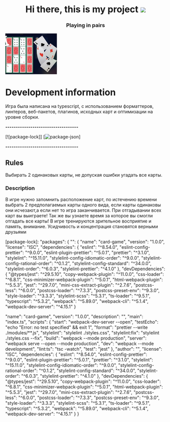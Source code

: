 <a name="CardGame"></a>

<h1 align="center">Hi there, this is my project
<img src="https://github.com/blackcater/blackcater/raw/main/images/Hi.gif" height="32"/></h1>
<h3 align="center">Playing in pairs</h3>

<img align="middle" src="img/readme.PNG" height="128"/></h1>

# Development information

Игра была написана на typescript, с использованием форматтеров,
линтеров, веб-пакетов, плагинов, исходных карт и
оптимизации на уровне сборки.

**-----------------------------------**

[![package-lock]]
[![package-json]]

**-----------------------------------**

## Rules

Выбирать 2 одинаковых карты, не допуская ошибки угадать все карты.

### Description

В игре нужно запомнить расположение карт, по истечению
времени выбрать 2 предполагаемых карты одного вида, если карты
одинаковы они исчезают,а если нет то игра заканчивается.
При отгадывании всех карт вы выиграете! Так же вы узнаете время
за которое вы смогли отгадать все карты!
В игре тренируются зрительное восприятие и память, внимание.
Усидчивость и концентрация становятся верными друзьями

<!-- package-lock.json -->

[package-lock]:
"packages": {
"": {
"name": "card-game",
"version": "1.0.0",
"license": "ISC",
"dependencies": {
"eslint": "^8.54.0",
"eslint-config-prettier": "^9.0.0",
"eslint-plugin-prettier": "^5.0.1",
"prettier": "^3.1.0",
"stylelint": "^15.11.0",
"stylelint-config-idiomatic-order": "^9.0.0",
"stylelint-config-rational-order": "^0.1.2",
"stylelint-config-standard": "^34.0.0",
"stylelint-order": "^6.0.3",
"stylelint-prettier": "^4.1.0"
},
"devDependencies": {
"@types/jest": "^29.5.10",
"copy-webpack-plugin": "^11.0.0",
"css-loader": "^6.8.1",
"css-minimizer-webpack-plugin": "^5.0.1",
"html-webpack-plugin": "^5.5.3",
"jest": "^29.7.0",
"mini-css-extract-plugin": "^2.7.6",
"postcss-less": "^6.0.0",
"postcss-loader": "^7.3.3",
"postcss-preset-env": "^9.3.0",
"style-loader": "^3.3.3",
"stylelint-scss": "^5.3.1",
"ts-loader": "^9.5.1",
"typescript": "^5.3.2",
"webpack": "^5.89.0",
"webpack-cli": "^5.1.4",
"webpack-dev-server": "^4.15.1"
}

<!-- package-json -->

[package-json]:
{
"name": "card-game",
"version": "1.0.0",
"description": "",
"main": "index.ts",
"scripts": {
"start": "webpack-dev-server --open",
"testEcho": "echo \"Error: no test specified\" && exit 1",
"format": "prettier --write ./modules/\*\*.js",
"stylelint": "stylelint ./styles.css",
"stylelint:fix": "stylelint ./styles.css --fix",
"build": "webpack --mode production",
"server": "webpack serve --open --mode production",
"dev": "webpack --mode development",
"lint:ts": "tsc -watch",
"test": "jest"
},
"author": "",
"license": "ISC",
"dependencies": {
"eslint": "^8.54.0",
"eslint-config-prettier": "^9.0.0",
"eslint-plugin-prettier": "^5.0.1",
"prettier": "^3.1.0",
"stylelint": "^15.11.0",
"stylelint-config-idiomatic-order": "^9.0.0",
"stylelint-config-rational-order": "^0.1.2",
"stylelint-config-standard": "^34.0.0",
"stylelint-order": "^6.0.3",
"stylelint-prettier": "^4.1.0"
},
"devDependencies": {
"@types/jest": "^29.5.10",
"copy-webpack-plugin": "^11.0.0",
"css-loader": "^6.8.1",
"css-minimizer-webpack-plugin": "^5.0.1",
"html-webpack-plugin": "^5.5.3",
"jest": "^29.7.0",
"mini-css-extract-plugin": "^2.7.6",
"postcss-less": "^6.0.0",
"postcss-loader": "^7.3.3",
"postcss-preset-env": "^9.3.0",
"style-loader": "^3.3.3",
"stylelint-scss": "^5.3.1",
"ts-loader": "^9.5.1",
"typescript": "^5.3.2",
"webpack": "^5.89.0",
"webpack-cli": "^5.1.4",
"webpack-dev-server": "^4.15.1"
}
}
